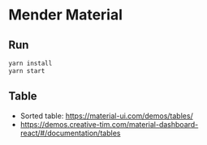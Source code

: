 # Mender Material


## Run

```sh
yarn install
yarn start
```

## Table
* Sorted table: https://material-ui.com/demos/tables/
* https://demos.creative-tim.com/material-dashboard-react/#/documentation/tables
